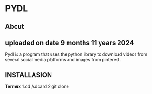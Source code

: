 # PYDL
**About**
---------------------------------
uploaded on date 9 months 11 years 2024
---------------------------------
Pydl is a program that uses the python library to download videos from several social media platforms and images from pinterest. 
## INSTALLASION 
**Termux**
1.cd /sdcard 
2.git clone 

